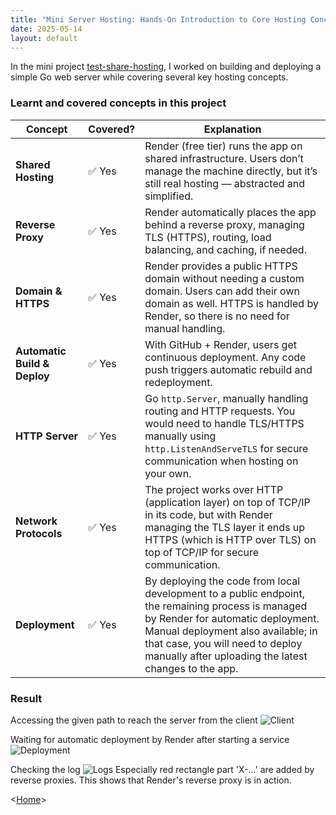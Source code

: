 ```yaml
---
title: "Mini Server Hosting: Hands-On Introduction to Core Hosting Concepts"
date: 2025-05-14
layout: default
---
```


In the mini project [test-share-hosting](https://github.com/snkzt/test-share-hosting), I worked on building and deploying a simple Go web server while covering several key hosting concepts.


### Learnt and covered concepts in this project

| **Concept**                  | **Covered?** | **Explanation** |
|------------------------------|--------------|-----------------|
| **Shared Hosting**            | ✅ Yes        | Render (free tier) runs the app on shared infrastructure. Users don’t manage the machine directly, but it’s still real hosting — abstracted and simplified. |
| **Reverse Proxy**             | ✅ Yes        | Render automatically places the app behind a reverse proxy, managing TLS (HTTPS), routing, load balancing, and caching, if needed. |
| **Domain & HTTPS**            | ✅ Yes        | Render provides a public HTTPS domain without needing a custom domain. Users can add their own domain as well. HTTPS is handled by Render, so there is no need for manual handling.|
| **Automatic Build & Deploy**  | ✅ Yes        | With GitHub + Render, users get continuous deployment. Any code push triggers automatic rebuild and redeployment. |
| **HTTP Server**               | ✅ Yes        | Go `http.Server`, manually handling routing and HTTP requests. You would need to handle TLS/HTTPS manually using `http.ListenAndServeTLS` for secure communication when hosting on your own.|
| **Network Protocols**         | ✅ Yes        | The project works over HTTP (application layer) on top of TCP/IP in its code, but with Render managing the TLS layer it ends up HTTPS (which is HTTP over TLS) on top of TCP/IP for secure communication. |
| **Deployment**                | ✅ Yes        | By deploying the code from local development to a public endpoint, the remaining process is managed by Render for automatic deployment. Manual deployment also available; in that case, you will need to deploy manually after uploading the latest changes to the app. |

### Result
Accessing the given path to reach the server from the client
![Client](snkzt.github.io/assets/images/client.png)


Waiting for automatic deployment by Render after starting a service
![Deployment](snkzt.github.io/assets/images/deployment.png)


Checking the log
![Logs](snkzt.github.io/assets/images/log.png)
Especially red rectangle part 'X-...' are added by reverse proxies.
This shows that Render's reverse proxy is in action.



<[Home](https://snkzt.github.io/)>